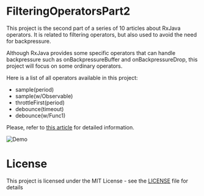 # FilteringOperatorsPart2
This project is the second part of a series of 10 articles about RxJava operators. It is related to filtering operators, but also used to avoid the need for backpressure.

Although RxJava provides some specific operators that can handle backpressure such as onBackpressureBuffer and onBackpressureDrop, this project will focus on some ordinary operators.

Here is a list of all operators available in this project:

  - sample(period)
  - sample(w/Observable)
  - throttleFirst(period)
  - debounce(timeout)
  - debounce(w/Func1)

Please, refer to [this article](http://androidahead.com/2017/09/25/rxjava-operators-part-2-more-about-filtering-operators/) for detailed information.

![Demo](https://user-images.githubusercontent.com/4574670/30805618-88922e68-a1c8-11e7-8708-b7ada85f5942.gif)

# License

This project is licensed under the MIT License - see the [LICENSE](LICENSE) file for details
